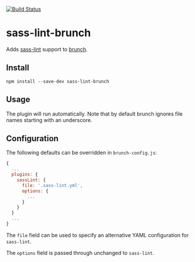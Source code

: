 [![Build Status](https://travis-ci.org/karlspalding/sass-lint-brunch.svg?branch=master)](https://travis-ci.org/karlspalding/sass-lint-brunch)

sass-lint-brunch
===================

Adds [sass-lint](https://github.com/sasstools/sass-lint) support to [brunch](http://brunch.io).

## Install
	npm install --save-dev sass-lint-brunch

## Usage

The plugin will run automatically. Note that by default brunch
ignores file names starting with an underscore.

## Configuration

The following defaults can be overridden in `brunch-config.js`:


```javascript
{
  ...
  plugins: {
    sassLint: {
      file: '.sass-lint.yml',
      options: {
        ...
      }
    }
  }
  ... 
}
```

The `file` field can be used to specify an alternative YAML configuration for
`sass-lint`.

The `options` field is passed through unchanged to `sass-lint`.
